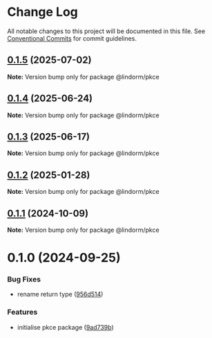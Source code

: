# Change Log

All notable changes to this project will be documented in this file.
See [Conventional Commits](https://conventionalcommits.org) for commit guidelines.

## [0.1.5](https://github.com/lindorm-io/monorepo/compare/@lindorm/pkce@0.1.4...@lindorm/pkce@0.1.5) (2025-07-02)

**Note:** Version bump only for package @lindorm/pkce

## [0.1.4](https://github.com/lindorm-io/monorepo/compare/@lindorm/pkce@0.1.3...@lindorm/pkce@0.1.4) (2025-06-24)

**Note:** Version bump only for package @lindorm/pkce

## [0.1.3](https://github.com/lindorm-io/monorepo/compare/@lindorm/pkce@0.1.2...@lindorm/pkce@0.1.3) (2025-06-17)

**Note:** Version bump only for package @lindorm/pkce

## [0.1.2](https://github.com/lindorm-io/monorepo/compare/@lindorm/pkce@0.1.1...@lindorm/pkce@0.1.2) (2025-01-28)

**Note:** Version bump only for package @lindorm/pkce

## [0.1.1](https://github.com/lindorm-io/monorepo/compare/@lindorm/pkce@0.1.0...@lindorm/pkce@0.1.1) (2024-10-09)

**Note:** Version bump only for package @lindorm/pkce

# 0.1.0 (2024-09-25)

### Bug Fixes

- rename return type ([956d514](https://github.com/lindorm-io/monorepo/commit/956d51432015cfbccd90ad4657460c85fe122de1))

### Features

- initialise pkce package ([9ad739b](https://github.com/lindorm-io/monorepo/commit/9ad739b16eaf7b1cae331c0fb80d4e5b63e23d9b))
